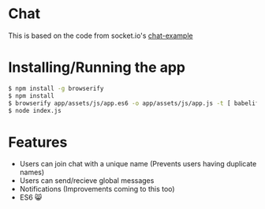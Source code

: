 # Chat
This is based on the code from socket.io's [chat-example](http://socket.io/get-started/chat/)

# Installing/Running the app
```bash
$ npm install -g browserify
$ npm install
$ browserify app/assets/js/app.es6 -o app/assets/js/app.js -t [ babelify --presets [ es2015 ] ]
$ node index.js
```

# Features
* Users can join chat with a unique name (Prevents users having duplicate names)
* Users can send/recieve global messages
* Notifications (Improvements coming to this too)
* ES6 :smile_cat:
